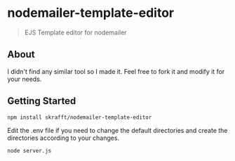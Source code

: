 # nodemailer-template-editor

> EJS Template editor for nodemailer

## About

I didn't find any similar tool so I made it. Feel free to fork it and modify it for your needs.

## Getting Started

```shell
npm install skrafft/nodemailer-template-editor
```

Edit the .env file if you need to change the default directories and create the directories according to your changes.

```shell
node server.js
```
